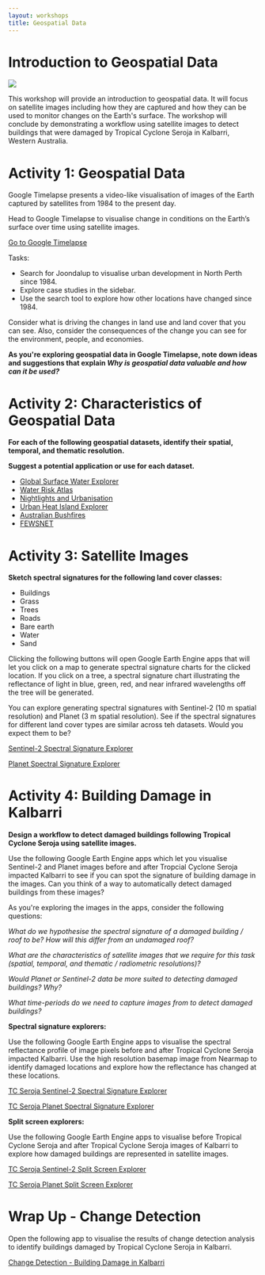 ```yaml
---
layout: workshops
title: Geospatial Data
---
```


# Introduction to Geospatial Data

<figure style="margin-left: auto; margin-right: auto; text-align: center;">
    <img src="{{site.url}}/assets/images/kalbarri-title.png" class="img-fluid" style="min-width:100%">
</figure>

This workshop will provide an introduction to geospatial data. It will focus on satellite images including how they are captured and how they can be used to monitor changes on the Earth's surface. The workshop will conclude by demonstrating a workflow using satellite images to detect buildings that were damaged by Tropical Cyclone Seroja in Kalbarri, Western Australia. 

<p></p>

# Activity 1: Geospatial Data

Google Timelapse presents a video-like visualisation of images of the Earth captured by satellites from 1984 to the present day.  

Head to Google Timelapse to visualise change in conditions on the Earth’s surface over time using satellite images.

<a class="btn btn-primary" href="https://earthengine.google.com/timelapse/" target="_blank" role="button">Go to Google Timelapse</a>

Tasks:

* Search for Joondalup to visualise urban development in North Perth since 1984.
* Explore case studies in the sidebar.
* Use the search tool to explore how other locations have changed since 1984. 

Consider what is driving the changes in land use and land cover that you can see. Also, consider the consequences of the change you can see for the environment, people, and economies.  

**As you're exploring geospatial data in Google Timelapse, note down ideas and suggestions that explain *Why is geospatial data valuable and how can it be used?***

<p></p>

# Activity 2: Characteristics of Geospatial Data

**For each of the following geospatial datasets, identify their spatial, temporal, and thematic resolution.**

**Suggest a potential application or use for each dataset.**

* <a href="https://global-surface-water.appspot.com/map" target="_blank">Global Surface Water Explorer</a>
* <a href="https://www.wri.org/applications/aqueduct/water-risk-atlas" target="_blank">Water Risk Atlas</a>
* <a href="https://www.cloudtoclassroom.org/urbanization" target="_blank">Nightlights and Urbanisation</a>
* <a href="https://yceo.users.earthengine.app/view/uhimap" target="_blank">Urban Heat Island Explorer</a>
* <a href="https://www.cloudtoclassroom.org/australian-fires" target="_blank">Australian Bushfires</a>
* <a href="https://fews.net/" target="_blank">FEWSNET</a>

<p></p>

# Activity 3: Satellite Images

**Sketch spectral signatures for the following land cover classes:**

* Buildings
* Grass
* Trees
* Roads
* Bare earth
* Water
* Sand

Clicking the following buttons will open Google Earth Engine apps that will let you click on a map to generate spectral signature charts for the clicked location. If you click on a tree, a spectral signature chart illustrating the reflectance of light in blue, green, red, and near infrared wavelengths off the tree will be generated.

You can explore generating spectral signatures with Sentinel-2 (10 m spatial resolution) and Planet (3 m spatial resolution). See if the spectral signatures for different land cover types are similar across teh datasets. Would you expect them to be?

<a class="btn btn-primary" href="https://jmad1v07.users.earthengine.app/view/s2-spectral-signatures" target="_blank" role="button">Sentinel-2 Spectral Signature Explorer</a>

<p></p>

<a class="btn btn-primary" href="https://jmad1v07.users.earthengine.app/view/planet-spectral-signatures" target="_blank" role="button">Planet Spectral Signature Explorer</a>

<p></p>

# Activity 4: Building Damage in Kalbarri

**Design a workflow to detect damaged buildings following Tropical Cyclone Seroja using satellite images.**

Use the following Google Earth Engine apps which let you visualise Sentinel-2 and Planet images before and after Tropcial Cyclone Seroja impacted Kalbarri to see if you can spot the signature of building damage in the images. Can you think of a way to automatically detect damaged buildings from these images?

As you're exploring the images in the apps, consider the following questions:

*What do we hypothesise the spectral signature of a damaged building / roof to be? How will this differ from an undamaged roof?*

*What are the characteristics of satellite images that we require for this task (spatial, temporal, and thematic / radiometric resolutions)?*

*Would Planet or Sentinel-2 data be more suited to detecting damaged buildings? Why?*

*What time-periods do we need to capture images from to detect damaged buildings?*

**Spectral signature explorers:**

Use the following Google Earth Engine apps to visualise the spectral reflectance profile of image pixels before and after Tropical Cyclone Seroja impacted Kalbarri. Use the high resolution basemap image from Nearmap to identify damaged locations and explore how the reflectance has changed at these locations. 

<a class="btn btn-primary" href="https://jmad1v07.users.earthengine.app/view/tc-seroja-s2-spectral-signatures" target="_blank" role="button">TC Seroja Sentinel-2 Spectral Signature Explorer</a>

<p></p>

<a class="btn btn-primary" href="https://jmad1v07.users.earthengine.app/view/tc-seroja-planet-spectral-signatures" target="_blank" role="button">TC Seroja Planet Spectral Signature Explorer</a>

<p></p>

**Split screen explorers:**

Use the following Google Earth Engine apps to visualise before Tropical Cyclone Seroja and after Tropical Cyclone Seroja images of Kalbarri to explore how damaged buildings are represented in satellite images.

<a class="btn btn-primary" href="https://jmad1v07.users.earthengine.app/view/tc-seroja-s2-bands-split-screen" target="_blank" role="button">TC Seroja Sentinel-2 Split Screen Explorer</a>

<p></p>

<a class="btn btn-primary" href="https://jmad1v07.users.earthengine.app/view/tc-seroja-planet-bands-split-screen" target="_blank" role="button">TC Seroja Planet Split Screen Explorer</a>

<p></p>

# Wrap Up - Change Detection

Open the following app to visualise the results of change detection analysis to identify buildings damaged by Tropical Cyclone Seroja in Kalbarri.

<a class="btn btn-primary" href="https://jmad1v07.users.earthengine.app/view/tc-seroja-building-damage" target="_blank" role="button">Change Detection - Building Damage in Kalbarri</a>